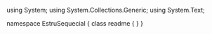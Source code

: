 ﻿using System;
using System.Collections.Generic;
using System.Text;

namespace EstruSequecial
{
    class readme
    {
    }
}
